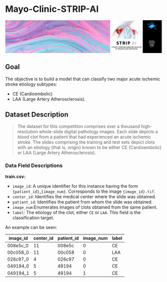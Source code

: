 # Mayo-Clinic-STRIP-AI

![images/header.png](images/header.png)


## Goal

The objective is to build a model that can classify two major acute ischemic stroke etiology subtypes: 
- CE (Cardioembolic) 
- LAA (Large Artery Atherosclerosis).

## Dataset Description

>The dataset for this competition comprises over a thousand high-resolution whole-slide digital pathology images. Each slide depicts a blood clot from a patient that had experienced an acute ischemic stroke. The slides comprising the training and test sets depict clots with an etiology (that is, origin) known to be either CE (Cardioembolic) or LAA (Large Artery Atherosclerosis).

### Data Field Descriptions

**train.csv:**
- `image_id`: A unique identifier for this instance having the form `{patient_id}`_`{image_num}`. Corresponds to the image `{image_id}.tif`.
- `center_id`: Identifies the medical center where the slide was obtained.
- `patient_id`: Identifies the patient from whom the slide was obtained.
- `image_num`:Enumerates images of clots obtained from the same patient.
- `label`: The etiology of the clot, either `CE` or `LAA`. This field is the classification target.

An example can be seen: 

| **image_id** | **center_id** | **patient_id** | **image_num** | **label** |
|--------------|---------------|----------------|---------------|-----------|
| 008e5c_0     | 11            | 008e5c         | 0             | CE        |
| 00c058_0     | 11            | 00c058         | 0             | LAA       |
| 026c97_0     | 4             | 026c97         | 0             | CE        |
| 049194_0     | 5             | 49194          | 0             | CE        |
| 049194_1     | 5             | 49194          | 1             | CE        |
